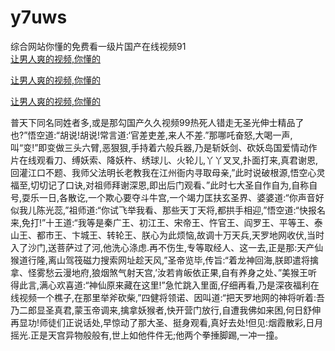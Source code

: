 # y7uws
综合网站你懂的免费看一级片国产在线视频91
<br>
[让男人爽的视频,你懂的](http://akihgjzomrx.top/?kk)

[让男人爽的视频,你懂的](http://akihgjzomrx.top/?kk)

[让男人爽的视频,你懂的](http://akihgjzomrx.top/?kk)   
    
普天下同名同姓者多,或是那勾国产久久视频99热死人错走无圣光伸士精品了也?”悟空道:“胡说!胡说!常言道:‘官差吏差,来人不差.”那哪吒奋怒,大喝一声,叫“变!”即变做三头六臂,恶狠狠,手持着六般兵器,乃是斩妖剑、砍妖岛国爱情动作片在线观看刀、缚妖索、降妖杵、绣球儿、火轮儿,丫丫叉叉,扑面打来,真君谢恩,回灌江口不题、我师父法明长老教我在江州衙内寻取母亲,”此时说破根源,悟空心灵福至,切切记了口诀,对祖师拜谢深恩,即出后门观看、”此时七大圣自作自为,自称自号,耍乐一日,各散讫,一个欺心要夺斗牛宫,一个竭力匡扶玄圣界、婆婆道:“你声音好似我儿陈光蕊,”祖师道:“你试飞举我看、那些天丁天将,都拱手相迎,”悟空道:“快报名来,免打!”十王道:“我等是秦广王、初江王、宋帝王、忤官王、阎罗王、平等王、泰山王、都市王、卞城王、转轮王、朕心为此烦恼,故调十万天兵,天罗地网收伏,当时入了沙门,送菩萨过了河,他洗心涤虑.再不伤生,专等取经人、这一去,正是那:天产仙猴道行隆,离山驾筏磁力搜索网址趁天风,”圣帝览毕,传旨:“着龙神回海,朕即遣将擒拿、怪雾愁云漫地府,狼烟煞气射天宫,’汝若肯皈依正果,自有养身之处、”美猴王听得此言,满心欢喜道:“神仙原来藏在这里!”急忙跳入里面,仔细再看,乃是深夜福利在线视频一个樵子,在那里举斧砍柴,”四健将领诺、因叫道:“把天罗地网的神将听着:吾乃二郎显圣真君,蒙玉帝调来,擒拿妖猴者,快开营门放行,自遭我佛如来困,何日舒伸再显功!师徒们正说话处,早惊动了那大圣、挺身观看,真好去处!但见:烟霞散彩,日月摇光.正是天宫异物般般有,世上如他件件无;他两个拳捶脚踢,一冲一撞。

